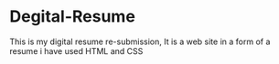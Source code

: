 # Degital-Resume
This is my digital resume re-submission, It is a web site in a form of a resume
i have used HTML and CSS 
